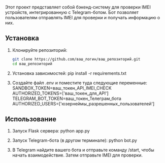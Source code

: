 Этот проект представляет собой бэкенд-систему для проверки IMEI устройств, интегрированную с Telegram-ботом. Бот позволяет пользователям отправлять IMEI для проверки и получать информацию о них.

## Установка

1. Клонируйте репозиторий:
   ```bash
   git clone https://github.com/ваш_логин/ваш_репозиторий.git
   cd ваш_репозиторий

2. Установка зависимостей:
    pip install -r requirements.txt

3. Создайте файл .env и поместите туда следующие переменные:  
  SANDBOX_TOKEN=ваш_токен_API_IMEI_CHECK  
  AUTHORIZED_TOKENS=['ваш_токен_для_API']  
  TELEGRAM_BOT_TOKEN=ваш_токен_Телеграм_бота  
  AUTHORIZED_USERS=['юзернеймы_разрешенных_пользователей']  

## Использование

1. Запуск Flask сервера:
   python app.py

2. Запуск Telegram-бота (в другом терминале):
   python bot.py

3. В Telegram найдите вашего бота и отправьте команду /start, чтобы начать взаимодействие. Затем отправьте IMEI для проверки.
